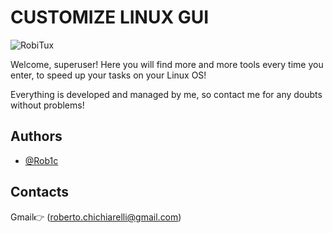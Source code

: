 
# CUSTOMIZE LINUX GUI

![RobiTux](https://github.com/user-attachments/assets/41134831-3523-49e0-98c5-278953c17547)


Welcome, superuser! Here you will find more and more tools every time you enter, to speed up your tasks on your Linux OS!

Everything is developed and managed by me, so contact me for any doubts without problems!


## Authors

- [@Rob1c](https://www.github.com/Rob1c)

## Contacts
Gmail👉 (roberto.chichiarelli@gmail.com) 
